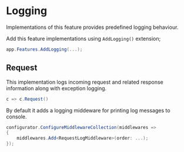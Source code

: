 # Logging

Implementations of this feature provides predefined logging behaviour.

Add this feature implementations using `AddLogging()` extension;

```csharp
app.Features.AddLogging(...);
```

## Request

This implementation logs incoming request and related response information
along with exception logging.

```csharp
c => c.Request()
```

By default it adds a logging middeware for printing log messages to console.

```csharp
configurator.ConfigureMiddlewareCollection(middlewares =>
{
    middlewares.Add<RequestLogMiddleware>(order: ...);
});
```
